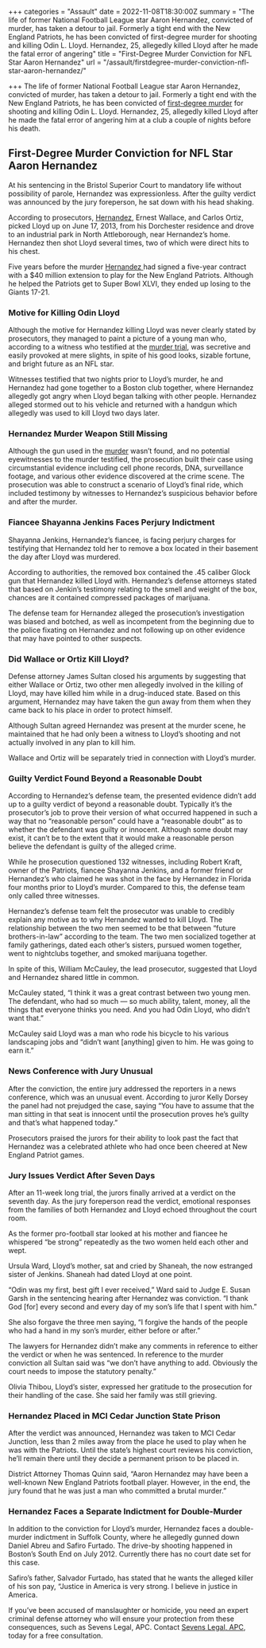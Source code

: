 +++
categories = "Assault"
date = 2022-11-08T18:30:00Z
summary = "The life of former National Football League star Aaron Hernandez, convicted of murder, has taken a detour to jail. Formerly a tight end with the New England Patriots, he has been convicted of first-degree murder for shooting and killing Odin L. Lloyd. Hernandez, 25, allegedly killed Lloyd after he made the fatal error of angering"
title = "First-Degree Murder Conviction for NFL Star Aaron Hernandez"
url = "/assault/firstdegree-murder-conviction-nfl-star-aaron-hernandez/"

+++
The life of former National Football League star Aaron Hernandez, convicted of murder, has taken a detour to jail. Formerly a tight end with the New England Patriots, he has been convicted of [first-degree murder](https://www.sevenslegal.com/ "Sevens Legal, APC") for shooting and killing Odin L. Lloyd. Hernandez, 25, allegedly killed Lloyd after he made the fatal error of angering him at a club a couple of nights before his death.

## First-Degree Murder Conviction for NFL Star Aaron Hernandez

At his sentencing in the Bristol Superior Court to mandatory life without possibility of parole, Hernandez was expressionless. After the guilty verdict was announced by the jury foreperson, he sat down with his head shaking.

According to prosecutors, [Hernandez](https://www.sevenslegal.com/ "Sevens Legal, APC"), Ernest Wallace, and Carlos Ortiz, picked Lloyd up on June 17, 2013, from his Dorchester residence and drove to an industrial park in North Attleborough, near Hernandez’s home. Hernandez then shot Lloyd several times, two of which were direct hits to his chest.

Five years before the murder [Hernandez ](https://www.sevenslegal.com/ "Sevens Legal, APC")had signed a five-year contract with a $40 million extension to play for the New England Patriots. Although he helped the Patriots get to Super Bowl XLVI, they ended up losing to the Giants 17-21.

### Motive for Killing Odin Lloyd

Although the motive for Hernandez killing Lloyd was never clearly stated by prosecutors, they managed to paint a picture of a young man who, according to a witness who testified at the [murder trial](https://www.sevenslegal.com/ "Sevens Legal, APC"), was secretive and easily provoked at mere slights, in spite of his good looks, sizable fortune, and bright future as an NFL star.

Witnesses testified that two nights prior to Lloyd’s murder, he and Hernandez had gone together to a Boston club together, where Hernandez allegedly got angry when Lloyd began talking with other people. Hernandez alleged stormed out to his vehicle and returned with a handgun which allegedly was used to kill Lloyd two days later.

### Hernandez Murder Weapon Still Missing

Although the gun used in the [murder](https://www.sevenslegal.com/ "Sevens Legal, APC") wasn’t found, and no potential eyewitnesses to the murder testified, the prosecution built their case using circumstantial evidence including cell phone records, DNA, surveillance footage, and various other evidence discovered at the crime scene. The prosecution was able to construct a scenario of Lloyd’s final ride, which included testimony by witnesses to Hernandez’s suspicious behavior before and after the murder.

### Fiancee Shayanna Jenkins Faces Perjury Indictment

Shayanna Jenkins, Hernandez’s fiancee, is facing perjury charges for testifying that Hernandez told her to remove a box located in their basement the day after Lloyd was murdered.

According to authorities, the removed box contained the .45 caliber Glock gun that Hernandez killed Lloyd with. Hernandez’s defense attorneys stated that based on Jenkin’s testimony relating to the smell and weight of the box, chances are it contained compressed packages of marijuana.

The defense team for Hernandez alleged the prosecution’s investigation was biased and botched, as well as incompetent from the beginning due to the police fixating on Hernandez and not following up on other evidence that may have pointed to other suspects.

### Did Wallace or Ortiz Kill Lloyd?

Defense attorney James Sultan closed his arguments by suggesting that either Wallace or Ortiz, two other men allegedly involved in the killing of Lloyd, may have killed him while in a drug-induced state. Based on this argument, Hernandez may have taken the gun away from them when they came back to his place in order to protect himself.

Although Sultan agreed Hernandez was present at the murder scene, he maintained that he had only been a witness to Lloyd’s shooting and not actually involved in any plan to kill him.

Wallace and Ortiz will be separately tried in connection with Lloyd’s murder.

### Guilty Verdict Found Beyond a Reasonable Doubt

According to Hernandez’s defense team, the presented evidence didn’t add up to a guilty verdict of beyond a reasonable doubt. Typically it’s the prosecutor’s job to prove their version of what occurred happened in such a way that no “reasonable person” could have a “reasonable doubt” as to whether the defendant was guilty or innocent. Although some doubt may exist, it can’t be to the extent that it would make a reasonable person believe the defendant is guilty of the alleged crime.

While he prosecution questioned 132 witnesses, including Robert Kraft, owner of the Patriots, fiancee Shayanna Jenkins, and a former friend or Hernandez’s who claimed he was shot in the face by Hernandez in Florida four months prior to Lloyd’s murder. Compared to this, the defense team only called three witnesses.

Hernandez’s defense team felt the prosecutor was unable to credibly explain any motive as to why Hernandez wanted to kill Lloyd. The relationship between the two men seemed to be that between “future brothers-in-law” according to the team. The two men socialized together at family gatherings, dated each other’s sisters, pursued women together, went to nightclubs together, and smoked marijuana together.

In spite of this, William McCauley, the lead prosecutor, suggested that Lloyd and Hernandez shared little in common.

McCauley stated, “I think it was a great contrast between two young men. The defendant, who had so much — so much ability, talent, money, all the things that everyone thinks you need. And you had Odin Lloyd, who didn’t want that.”

McCauley said Lloyd was a man who rode his bicycle to his various landscaping jobs and “didn’t want \[anything\] given to him. He was going to earn it.”

### News Conference with Jury Unusual

After the conviction, the entire jury addressed the reporters in a news conference, which was an unusual event. According to juror Kelly Dorsey the panel had not prejudged the case, saying “You have to assume that the man sitting in that seat is innocent until the prosecution proves he’s guilty and that’s what happened today.”

Prosecutors praised the jurors for their ability to look past the fact that Hernandez was a celebrated athlete who had once been cheered at New England Patriot games.

### Jury Issues Verdict After Seven Days

After an 11-week long trial, the jurors finally arrived at a verdict on the seventh day. As the jury foreperson read the verdict, emotional responses from the families of both Hernandez and Lloyd echoed throughout the court room.

As the former pro-football star looked at his mother and fiancee he whispered “be strong” repeatedly as the two women held each other and wept.

Ursula Ward, Lloyd’s mother, sat and cried by Shaneah, the now estranged sister of Jenkins. Shaneah had dated Lloyd at one point.

“Odin was my first, best gift I ever received,” Ward said to Judge E. Susan Garsh in the sentencing hearing after Hernandez was conviction. “I thank God \[for\] every second and every day of my son’s life that I spent with him.”

She also forgave the three men saying, “I forgive the hands of the people who had a hand in my son’s murder, either before or after.”

The lawyers for Hernandez didn’t make any comments in reference to either the verdict or when he was sentenced. In reference to the murder conviction all Sultan said was “we don’t have anything to add. Obviously the court needs to impose the statutory penalty.”

Olivia Thibou, Lloyd’s sister, expressed her gratitude to the prosecution for their handling of the case. She said her family was still grieving.

### Hernandez Placed in MCI Cedar Junction State Prison

After the verdict was announced, Hernandez was taken to MCI Cedar Junction, less than 2 miles away from the place he used to play when he was with the Patriots. Until the state’s highest court reviews his conviction, he’ll remain there until they decide a permanent prison to be placed in.

District Attorney Thomas Quinn said, “Aaron Hernandez may have been a well-known New England Patriots football player. However, in the end, the jury found that he was just a man who committed a brutal murder.”

### Hernandez Faces a Separate Indictment for Double-Murder

In addition to the conviction for Lloyd’s murder, Hernandez faces a double-murder indictment in Suffolk County, where he allegedly gunned down Daniel Abreu and Safiro Furtado. The drive-by shooting happened in Boston’s South End on July 2012. Currently there has no court date set for this case.

Safiro’s father, Salvador Furtado, has stated that he wants the alleged killer of his son pay, “Justice in America is very strong. I believe in justice in America.

If you’ve been accused of manslaughter or homicide, you need an expert criminal defense attorney who will ensure your protection from these consequences, such as Sevens Legal, APC. Contact [Sevens Legal, APC](https://www.sevenslegal.com/ "Sevens Legal, APC"), today for a free consultation.